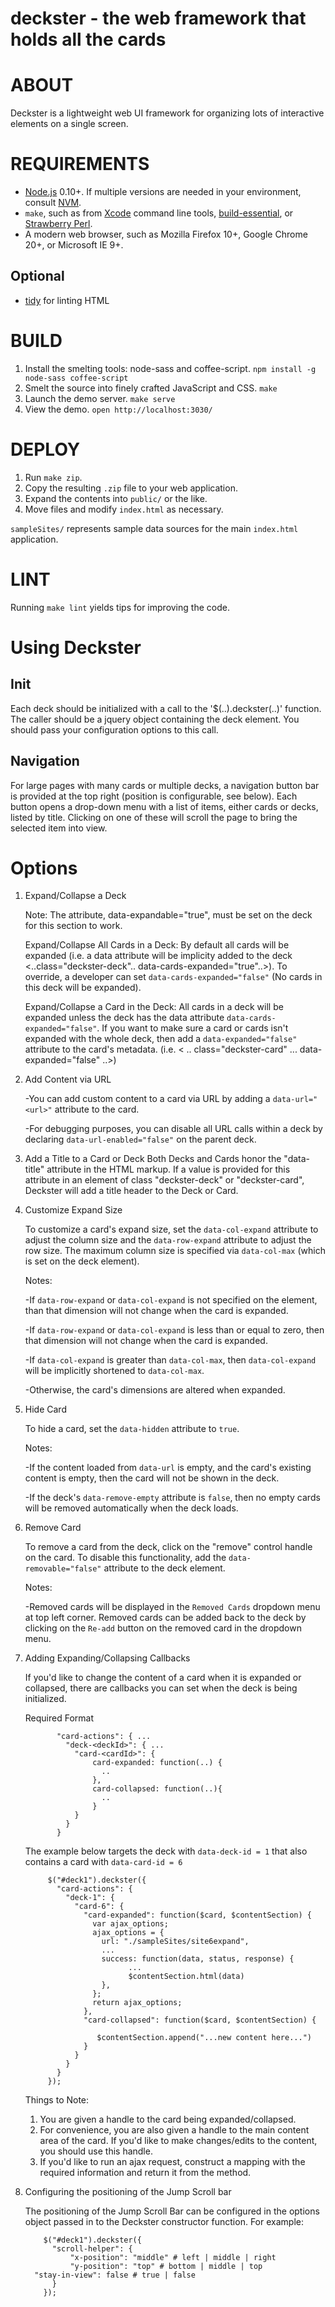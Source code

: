 # deckster - the web framework that holds all the cards

# ABOUT

Deckster is a lightweight web UI framework for organizing lots of interactive elements on a single screen.

# REQUIREMENTS

* [Node.js](http://nodejs.org/) 0.10+. If multiple versions are needed in your environment, consult [NVM](https://github.com/creationix/nvm).
* `make`, such as from [Xcode](https://developer.apple.com/xcode/) command line tools, [build-essential](http://packages.ubuntu.com/search?keywords=build-essential), or [Strawberry Perl](http://chocolatey.org/packages/StrawberryPerl).
* A modern web browser, such as Mozilla Firefox 10+, Google Chrome 20+, or Microsoft IE 9+.

## Optional

* [tidy](http://tidy.sourceforge.net/) for linting HTML

# BUILD

1. Install the smelting tools: node-sass and coffee-script. `npm install -g node-sass coffee-script`
2. Smelt the source into finely crafted JavaScript and CSS. `make`
3. Launch the demo server. `make serve`
4. View the demo. `open http://localhost:3030/`

# DEPLOY

1. Run `make zip`.
2. Copy the resulting `.zip` file to your web application.
3. Expand the contents into `public/` or the like.
4. Move files and modify `index.html` as necessary.

`sampleSites/` represents sample data sources for the main `index.html` application.

# LINT

Running `make lint` yields tips for improving the code.

# Using Deckster

## Init
Each deck should be initialized with a call to the '$(..).deckster(..)' function. The caller should be a jquery object containing the deck element. You should pass your configuration options to this call.

## Navigation
For large pages with many cards or multiple decks, a navigation button bar is provided at the top right (position is
configurable, see below).  Each button opens a drop-down menu with a list of items, either cards or decks, listed by title.
Clicking on one of these will scroll the page to bring the selected item into view.

# Options

1. Expand/Collapse a Deck
    
    Note:
    The attribute, data-expandable="true", must be set on the deck for this section to work.

    Expand/Collapse All Cards in a Deck:
    By default all cards will be expanded (i.e. a data attribute will be implicity added to the deck <..class="deckster-deck".. data-cards-expanded="true"..>). To override, a developer can set `data-cards-expanded="false"` (No cards in this deck will be expanded).
   
    Expand/Collapse a Card in the Deck:
    All cards in a deck will be expanded unless the deck has the data attribute `data-cards-expanded="false"`. If you want to make sure a card or cards isn't expanded with the whole deck, then add a `data-expanded="false"` attribute to the card's metadata. (i.e. < .. class="deckster-card" ... data-expanded="false" ..>)

2. Add Content via URL
    
    -You can add custom content to a card via URL by adding a `data-url="<url>"` attribute to the card.
    
    -For debugging purposes, you can disable all URL calls within a deck by declaring `data-url-enabled="false"` on the parent deck.

25. Add a Title to a Card or Deck
    Both Decks and Cards honor the "data-title" attribute in the HTML markup.  If a value is provided for this attribute in an element of class "deckster-deck" or "deckster-card", Deckster will add a title header to the Deck or Card.

3. Customize Expand Size

    To customize a card's expand size, set the `data-col-expand` attribute to adjust the column size and the `data-row-expand` attribute to adjust the row size. The maximum column size is specified via `data-col-max` (which is set on the deck element).

    Notes:
    
    -If `data-row-expand` or `data-col-expand` is not specified on the element, than that dimension will not change when the card is expanded.
    
    -If `data-row-expand` or `data-col-expand` is less than or equal to zero, then that dimension will not change when the card is expanded. 
    
    -If `data-col-expand` is greater than `data-col-max`, then `data-col-expand` will be implicitly shortened to `data-col-max`.
    
    -Otherwise, the card's dimensions are altered when expanded.

4. Hide Card

    To hide a card, set the `data-hidden` attribute to `true`.

    Notes:

    -If the content loaded from `data-url` is empty, and the card's existing content is empty, then the card will not be shown in the deck.
    
    -If the deck's `data-remove-empty` attribute is `false`, then no empty cards will be removed automatically when the deck loads.

5. Remove Card
    
    To remove a card from the deck, click on the "remove" control handle on the card. To disable this functionality, add the `data-removable="false"` attribute to the deck element. 

    Notes:

    -Removed cards will be displayed in the `Removed Cards` dropdown menu at top left corner.  Removed cards can be added back to the deck by clicking on the `Re-add` button on the removed card in the dropdown menu.

6. Adding Expanding/Collapsing Callbacks
    
    If you'd like to change the content of a card when it is expanded or collapsed, there are callbacks you can set when the deck is being initialized.  

    Required Format

              "card-actions": { ...
                "deck-<deckId>": { ...
                  "card-<cardId>": {
                      card-expanded: function(..) {
                        ..
                      },
                      card-collapsed: function(..){
                        ..
                      }
                  }
                }
              }
              
     The example below targets the deck with `data-deck-id = 1` that also contains a card with `data-card-id = 6` 

            $("#deck1").deckster({
              "card-actions": {
                "deck-1": {
                  "card-6": {
                    "card-expanded": function($card, $contentSection) {
                      var ajax_options;
                      ajax_options = {
                        url: "./sampleSites/site6expand",
                        ...
                        success: function(data, status, response) {
                              ...
                              $contentSection.html(data)
                        },
                      };
                      return ajax_options;
                    },
                    "card-collapsed": function($card, $contentSection) {
                       
                       $contentSection.append("...new content here...")
                    }
                  }
                }
              }
            });  
       
    Things to Note:

    1. You are given a handle to the card being expanded/collapsed.
    2. For convenience, you are also given a handle to the main content area of the card. If you'd like to make changes/edits to the content, you should use this handle.
    3. If you'd like to run an ajax request, construct a mapping with the required information and return it from the method.

14. Configuring the positioning of the Jump Scroll bar
    
    The positioning of the Jump Scroll Bar can be configured in the options object passed in to the Deckster
    constructor function.  For example:

            $("#deck1").deckster({
              "scroll-helper": {
                  "x-position": "middle" # left | middle | right
                  "y-position": "top" # bottom | middle | top
		  "stay-in-view": false # true | false
              }
            });
